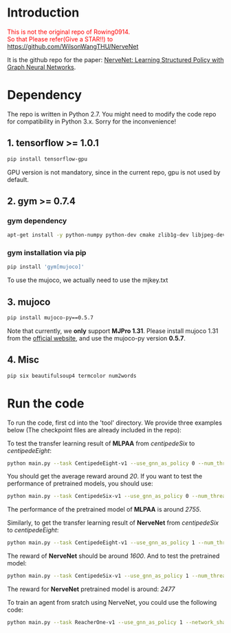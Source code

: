 # Introduction
<font color="red">This is not the original repo of Rowing0914. \
 So that Please refer(Give a STAR!!) to https://github.com/WilsonWangTHU/NerveNet</font>

It is the github repo for the paper: [NerveNet: Learning Structured Policy with Graph Neural Networks](http://www.cs.toronto.edu/~tingwuwang/nervenet.html).
# Dependency

The repo is written in Python 2.7. You might need to modify the code repo for compatibility in Python 3.x. Sorry for the inconvenience!

## 1. tensorflow >= 1.0.1
```bash
pip install tensorflow-gpu
```
GPU version is not mandatory, since in the current repo, gpu is not used by default.
## 2. gym >= 0.7.4
### gym dependency
```bash
apt-get install -y python-numpy python-dev cmake zlib1g-dev libjpeg-dev xvfb libav-tools xorg-dev python-opengl libboost-all-dev libsdl2-dev swig
```

### gym installation via pip
```bash
pip install 'gym[mujoco]'
```
To use the mujoco, we actually need to use the mjkey.txt
## 3. mujoco
```bash
pip install mujoco-py==0.5.7
```
Note that currently, we **only** support **MJPro 1.31**.
Please install mujoco 1.31 from the [official website](http://www.mujoco.org/), and use the mujoco-py version **0.5.7**.
## 4. Misc
```bash
pip six beautifulsoup4 termcolor num2words
```
# Run the code
To run the code, first cd into the 'tool' directory.
We provide three examples below (The checkpoint files are already included in the repo):

To test the transfer learning result of **MLPAA** from *centipedeSix* to *centipedeEight*:
```bash
python main.py --task CentipedeEight-v1 --use_gnn_as_policy 0 --num_threads 4 --ckpt_name ../checkpoint/centipede/fc/6 --mlp_raw_transfer 1 --transfer_env CentipedeSix2CentipedeEight  --test 100
```
You should get the average reward around *20*. If you want to test the performance of pretrained models, you should use:
```bash
python main.py --task CentipedeSix-v1 --use_gnn_as_policy 0 --num_threads 4 --ckpt_name ../checkpoint/centipede/fc/6 --mlp_raw_transfer 1  --test 100
```
The performance of the pretrained model of **MLPAA** is around *2755*.

Similarly, to get the transfer learning result of **NerveNet** from *centipedeSix* to *centipedeEight*:
```bash
python main.py --task CentipedeEight-v1 --use_gnn_as_policy 1 --num_threads 4 --gnn_embedding_option noninput_shared --root_connection_option nN,Rn,uE --gnn_node_option nG,nB --ckpt_name ../checkpoint/centipede/gnn/6 --transfer_env CentipedeSix2CentipedeEight --test 100
```
The reward of **NerveNet** should be around *1600*. And to test the pretrained model:
```bash
python main.py --task CentipedeSix-v1 --use_gnn_as_policy 1 --num_threads 4 --gnn_embedding_option noninput_shared --root_connection_option nN,Rn,uE --gnn_node_option nG,nB --ckpt_name ../checkpoint/centipede/gnn/6 --test 100
```
The reward for **NerveNet** pretrained model is around: *2477*

To train an agent from sratch using NerveNet, you could use the following code:
```bash
python main.py --task ReacherOne-v1 --use_gnn_as_policy 1 --network_shape 64,64 --lr 0.0003 --num_threads 4 --lr_schedule adaptive --max_timesteps 1000000 --use_gnn_as_value 0 --gnn_embedding_option noninput_shared --root_connection_option nN,Rn,uE --gnn_node_option nG,nB
```
